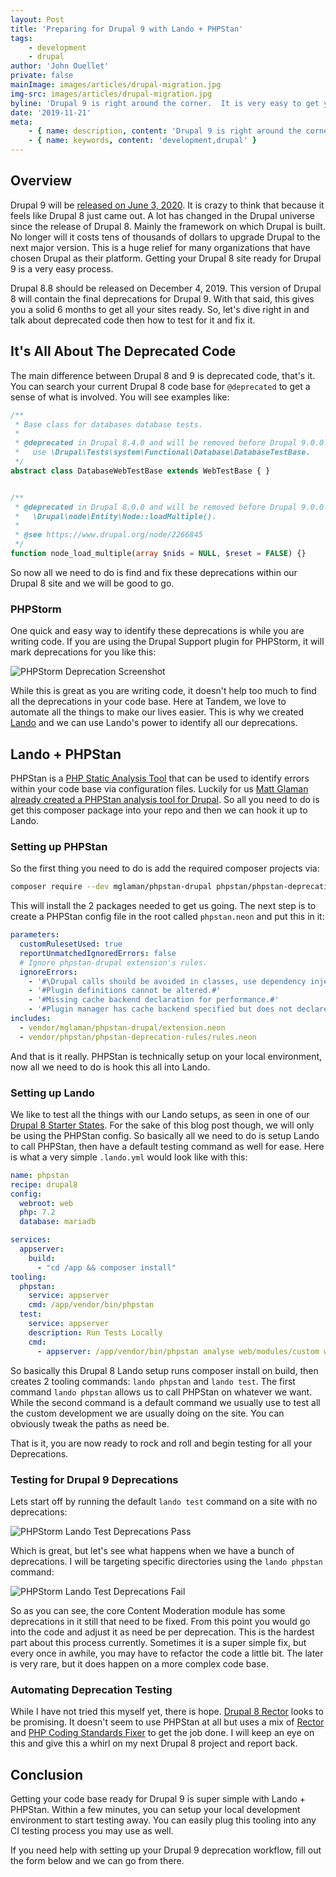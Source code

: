 ```yaml
---
layout: Post
title: 'Preparing for Drupal 9 with Lando + PHPStan'
tags:
    - development
    - drupal
author: 'John Ouellet'
private: false
mainImage: images/articles/drupal-migration.jpg
img-src: images/articles/drupal-migration.jpg
byline: 'Drupal 9 is right around the corner.  It is very easy to get your sites ready with Lando + PHPStan.'
date: '2019-11-21'
meta:
    - { name: description, content: 'Drupal 9 is right around the corner.  It is very easy to get your sites ready with Lando + PHPStan.' }
    - { name: keywords, content: 'development,drupal' }
---
```


## Overview

Drupal 9 will be [released on June 3, 2020](https://www.drupal.org/docs/9).  It is crazy to think that because it feels like Drupal 8 just came out.  A lot has changed in the Drupal universe since the release of Drupal 8.  Mainly the framework on which Drupal is built.  No longer will it costs tens of thousands of dollars to upgrade Drupal to the next major version.  This is a huge relief for many organizations that have chosen Drupal as their platform.  Getting your Drupal 8 site ready for Drupal 9 is a very easy process.  

Drupal 8.8 should be released on December 4, 2019.  This version of Drupal 8 will contain the final deprecations for Drupal 9.  With that said, this gives you a solid 6 months to get all your sites ready. So, let's dive right in and talk about deprecated code then how to test for it and fix it.

## It's All About The Deprecated Code

The main difference between Drupal 8 and 9 is deprecated code, that's it.  You can search your current Drupal 8 code base for ```@deprecated``` to get a sense of what is involved.  You will see examples like:

```php
/**
 * Base class for databases database tests.
 *
 * @deprecated in Drupal 8.4.0 and will be removed before Drupal 9.0.0. Instead
 *   use \Drupal\Tests\system\Functional\Database\DatabaseTestBase.
 */
abstract class DatabaseWebTestBase extends WebTestBase { }


/**
 * @deprecated in Drupal 8.0.0 and will be removed before Drupal 9.0.0. Use
 *   \Drupal\node\Entity\Node::loadMultiple().
 *
 * @see https://www.drupal.org/node/2266845
 */
function node_load_multiple(array $nids = NULL, $reset = FALSE) {}
```

So now all we need to do is find and fix these deprecations within our Drupal 8 site and we will be good to go.  

### PHPStorm

One quick and easy way to identify these deprecations is while you are writing code.  If you are using the Drupal Support plugin for PHPStorm, it will mark deprecations for you like this:

<img src="/images/articles/drupal9-phpstan/deprecation-phpstorm.jpg" alt="PHPStorm Deprecation Screenshot" />

While this is great as you are writing code, it doesn't help too much to find all the deprecations in your code base.  Here at Tandem, we love to automate all the things to make our lives easier.  This is why we created [Lando](https://lando.dev/) and we can use Lando's power to identify all our deprecations.  

## Lando + PHPStan

PHPStan is a [PHP Static Analysis Tool](https://github.com/phpstan/phpstan) that can be used to identify errors within your code base via configuration files.  Luckily for us [Matt Glaman already created a PHPStan analysis tool for Drupal](https://github.com/mglaman/phpstan-drupal).  So all you need to do is get this composer package into your repo and then we can hook it up to Lando.

### Setting up PHPStan

So the first thing you need to do is add the required composer projects via:

```bash
composer require --dev mglaman/phpstan-drupal phpstan/phpstan-deprecation-rules
```

This will install the 2 packages needed to get us going.  The next step is to create a PHPStan config file in the root called ```phpstan.neon``` and put this in it:

```yaml
parameters:
  customRulesetUsed: true
  reportUnmatchedIgnoredErrors: false
  # Ignore phpstan-drupal extension's rules.
  ignoreErrors:
    - '#\Drupal calls should be avoided in classes, use dependency injection instead#'
    - '#Plugin definitions cannot be altered.#'
    - '#Missing cache backend declaration for performance.#'
    - '#Plugin manager has cache backend specified but does not declare cache tags.#'
includes:
  - vendor/mglaman/phpstan-drupal/extension.neon
  - vendor/phpstan/phpstan-deprecation-rules/rules.neon
``` 

And that is it really.  PHPStan is technically setup on your local environment, now all we need to do is hook this all into Lando.

### Setting up Lando

We like to test all the things with our Lando setups, as seen in one of our [Drupal 8 Starter States](https://github.com/thinktandem/template-drupal8/blob/master/.lando.base.yml#L71).  For the sake of this blog post though, we will only be using the PHPStan config.  So basically all we need to do is setup Lando to call PHPStan, then have a default testing command as well for ease.  Here is what a very simple ```.lando.yml``` would look like with this:


```yaml
name: phpstan
recipe: drupal8
config:
  webroot: web
  php: 7.2
  database: mariadb

services:
  appserver:
    build:
      - "cd /app && composer install"
tooling:
  phpstan:
    service: appserver
    cmd: /app/vendor/bin/phpstan
  test:
    service: appserver
    description: Run Tests Locally
    cmd:
      - appserver: /app/vendor/bin/phpstan analyse web/modules/custom web/themes/custom
```

So basically this Drupal 8 Lando setup runs composer install on build, then creates 2 tooling commands: ```lando phpstan``` and ```lando test```.  The first command ```lando phpstan``` allows us to call PHPStan on whatever we want.  While the second command is a default command we usually use to test all the custom development we are usually doing on the site.  You can obviously tweak the paths as need be.  

That is it, you are now ready to rock and roll and begin testing for all your Deprecations.

### Testing for Drupal 9 Deprecations

Lets start off by running the default ```lando test``` command on a site with no deprecations:

<img src="/images/articles/drupal9-phpstan/depercations-pass.jpg" alt="PHPStorm Lando Test Deprecations Pass" />

Which is great, but let's see what happens when we have a bunch of deprecations.  I will be targeting specific directories using the ```lando phpstan``` command:

<img src="/images/articles/drupal9-phpstan/depercations-fail.jpg" alt="PHPStorm Lando Test Deprecations Fail" />

So as you can see, the core Content Moderation module has some deprecations in it still that need to be fixed.  From this point you would go into the code and adjust it as need be per deprecation.  This is the hardest part about this process currently.  Sometimes it is a super simple fix, but every once in awhile, you may have to refactor the code a little bit.  The later is very rare, but it does happen on a more complex code base.

### Automating Deprecation Testing

While I have not tried this myself yet, there is hope.  [Drupal 8 Rector](https://github.com/drupal8-rector/drupal8-rector) looks to be promising.  It doesn't seem to use PHPStan at all but uses a mix of [Rector](https://getrector.org/) and [PHP Coding Standards Fixer](https://github.com/FriendsOfPHP/PHP-CS-Fixer) to get the job done.   I will keep an eye on this and give this a whirl on my next Drupal 8 project and report back.

## Conclusion

Getting your code base ready for Drupal 9 is super simple with Lando + PHPStan.  Within a few minutes, you can setup your local development environment to start testing away.  You can easily plug this tooling into any CI testing process you may use as well.  

If you need help with setting up your Drupal 9 deprecation workflow, fill out the form below and we can go from there.